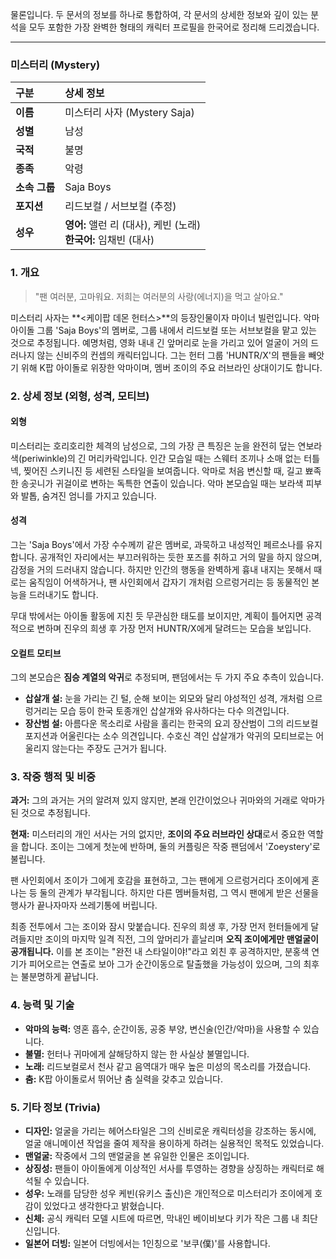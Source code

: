 물론입니다. 두 문서의 정보를 하나로 통합하여, 각 문서의 상세한 정보와 깊이 있는 분석을 모두 포함한 가장 완벽한 형태의 캐릭터 프로필을 한국어로 정리해 드리겠습니다.

---

### **미스터리 (Mystery)**

| 구분          | 상세 정보                                                            |
| :------------ | :------------------------------------------------------------------- |
| **이름**      | 미스터리 사자 (Mystery Saja)                                         |
| **성별**      | 남성                                                                 |
| **국적**      | 불명                                                                 |
| **종족**      | 악령                                                                 |
| **소속 그룹** | Saja Boys                                                            |
| **포지션**    | 리드보컬 / 서브보컬 (추정)                                           |
| **성우**      | **영어:** 앨런 리 (대사), 케빈 (노래) <br> **한국어:** 임채빈 (대사) |

### **1. 개요**

> "팬 여러분, 고마워요. 저희는 여러분의 사랑(에너지)을 먹고 살아요."

미스터리 사자는 **<케이팝 데몬 헌터스>**의 등장인물이자 마이너 빌런입니다. 악마 아이돌 그룹 'Saja Boys'의 멤버로, 그룹 내에서 리드보컬 또는 서브보컬을 맡고 있는 것으로 추정됩니다. 예명처럼, 영화 내내 긴 앞머리로 눈을 가리고 있어 얼굴이 거의 드러나지 않는 신비주의 컨셉의 캐릭터입니다. 그는 헌터 그룹 'HUNTR/X'의 팬들을 빼앗기 위해 K팝 아이돌로 위장한 악마이며, 멤버 조이의 주요 러브라인 상대이기도 합니다.

### **2. 상세 정보 (외형, 성격, 모티브)**

#### **외형**

미스터리는 호리호리한 체격의 남성으로, 그의 가장 큰 특징은 눈을 완전히 덮는 연보라색(periwinkle)의 긴 머리카락입니다. 인간 모습일 때는 스웨터 조끼나 소매 없는 터틀넥, 찢어진 스키니진 등 세련된 스타일을 보여줍니다. 악마로 처음 변신할 때, 길고 뾰족한 송곳니가 귀걸이로 변하는 독특한 연출이 있습니다. 악마 본모습일 때는 보라색 피부와 발톱, 숨겨진 엄니를 가지고 있습니다.

#### **성격**

그는 'Saja Boys'에서 가장 수수께끼 같은 멤버로, 과묵하고 내성적인 페르소나를 유지합니다. 공개적인 자리에서는 부끄러워하는 듯한 포즈를 취하고 거의 말을 하지 않으며, 감정을 거의 드러내지 않습니다. 하지만 인간의 행동을 완벽하게 흉내 내지는 못해서 때로는 움직임이 어색하거나, 팬 사인회에서 갑자기 개처럼 으르렁거리는 등 동물적인 본능을 드러내기도 합니다.

무대 밖에서는 아이돌 활동에 지친 듯 무관심한 태도를 보이지만, 계획이 틀어지면 공격적으로 변하며 진우의 희생 후 가장 먼저 HUNTR/X에게 달려드는 모습을 보입니다.

#### **오컬트 모티브**

그의 본모습은 **짐승 계열의 악귀**로 추정되며, 팬덤에서는 두 가지 주요 추측이 있습니다.

- **삽살개 설:** 눈을 가리는 긴 털, 순해 보이는 외모와 달리 야성적인 성격, 개처럼 으르렁거리는 모습 등이 한국 토종개인 삽살개와 유사하다는 다수 의견입니다.
- **장산범 설:** 아름다운 목소리로 사람을 홀리는 한국의 요괴 장산범이 그의 리드보컬 포지션과 어울린다는 소수 의견입니다. 수호신 격인 삽살개가 악귀의 모티브로는 어울리지 않는다는 주장도 근거가 됩니다.

### **3. 작중 행적 및 비중**

**과거:** 그의 과거는 거의 알려져 있지 않지만, 본래 인간이었으나 귀마와의 거래로 악마가 된 것으로 추정됩니다.

**현재:** 미스터리의 개인 서사는 거의 없지만, **조이의 주요 러브라인 상대**로서 중요한 역할을 합니다. 조이는 그에게 첫눈에 반하며, 둘의 커플링은 작중 팬덤에서 'Zoeystery'로 불립니다.

팬 사인회에서 조이가 그에게 호감을 표현하고, 그는 팬에게 으르렁거리다 조이에게 혼나는 등 둘의 관계가 부각됩니다. 하지만 다른 멤버들처럼, 그 역시 팬에게 받은 선물을 행사가 끝나자마자 쓰레기통에 버립니다.

최종 전투에서 그는 조이와 잠시 맞붙습니다. 진우의 희생 후, 가장 먼저 헌터들에게 달려들지만 조이의 마지막 일격 직전, 그의 앞머리가 흩날리며 **오직 조이에게만 맨얼굴이 공개됩니다.** 이를 본 조이는 "완전 내 스타일이야!"라고 외친 후 공격하지만, 분홍색 연기가 피어오르는 연출로 보아 그가 순간이동으로 탈출했을 가능성이 있으며, 그의 최후는 불분명하게 끝납니다.

### **4. 능력 및 기술**

- **악마의 능력:** 영혼 흡수, 순간이동, 공중 부양, 변신술(인간/악마)을 사용할 수 있습니다.
- **불멸:** 헌터나 귀마에게 살해당하지 않는 한 사실상 불멸입니다.
- **노래:** 리드보컬로서 천사 같고 음역대가 매우 높은 미성의 목소리를 가졌습니다.
- **춤:** K팝 아이돌로서 뛰어난 춤 실력을 갖추고 있습니다.

### **5. 기타 정보 (Trivia)**

- **디자인:** 얼굴을 가리는 헤어스타일은 그의 신비로운 캐릭터성을 강조하는 동시에, 얼굴 애니메이션 작업을 줄여 제작을 용이하게 하려는 실용적인 목적도 있었습니다.
- **맨얼굴:** 작중에서 그의 맨얼굴을 본 유일한 인물은 조이입니다.
- **상징성:** 팬들이 아이돌에게 이상적인 서사를 투영하는 경향을 상징하는 캐릭터로 해석될 수 있습니다.
- **성우:** 노래를 담당한 성우 케빈(유키스 출신)은 개인적으로 미스터리가 조이에게 호감이 있었다고 생각한다고 밝혔습니다.
- **신체:** 공식 캐릭터 모델 시트에 따르면, 막내인 베이비보다 키가 작은 그룹 내 최단신입니다.
- **일본어 더빙:** 일본어 더빙에서는 1인칭으로 '보쿠(僕)'를 사용합니다.
